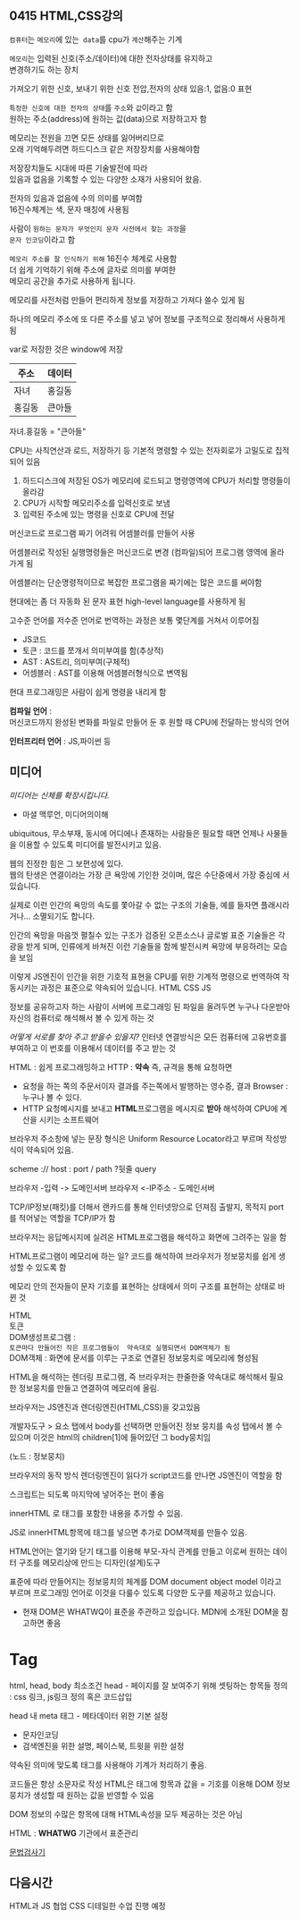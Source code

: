 ## 0415 HTML,CSS강의

`컴퓨터`는 `메모리`에 있는` data`를 cpu가 `계산`해주는 기계

 `메모리`는 입력된 신호(주소/데이터)에 대한 전자상태를 유지하고  
변경하기도 하는 장치

가져오기 위한 신호, 보내기 위한 신호
전압,전자의 상태 있음:1, 없음:0 표현

`특정한 신호에 대한 전자의 상태`를 `주소`와 `값`이라고 함  
원하는 주소(address)에 원하는 값(data)으로 저장하고자 함  

메모리는 전원을 끄면 모든 상태를 잃어버리므로  
오래 기억해두려면 하드디스크 같은 저장장치를 사용해야함

저장장치들도 시대에 따른 기술발전에 따라  
있음과 없음을 기록할 수 있는 다양한 소재가 사용되어 왔음.

전자의 있음과 없음에 수의 의미를 부여함  
16진수체계는 색, 문자 매칭에 사용됨

사람이 `원하는 문자가 무엇인지 문자 사전에서 찾는 과정`을  
`문자 인코딩`이라고 함

`메모리 주소를 잘 인식하기 위해` 16진수 체계로 사용함  
더 쉽게 기억하기 위해 주소에 글자로 의미를 부여한  
메모리 공간을 추가로 사용하게 됩니다.

메모리를 사전처럼 만들어 편리하게 
정보를 저장하고 가져다 쓸수 있게 됨

하나의 메모리 주소에 또 다른 주소를 넣고 넣어
정보를 구조적으로 정리해서 사용하게 됨

var로 저장한 것은 window에 저장

주소 | 데이터
--|--
자녀 | 홍길동
홍길동 |큰아들


자녀.홍길동 = "큰아들"

CPU는 사칙연산과 로드, 저장하기 등
기본적 명령할 수 있는 전자회로가
고밀도로 집적되어 있음

1. 하드디스크에 저장된 OS가 메모리에 로드되고
명령영역에 CPU가 처리할 명령들이 올라감
2. CPU가 시작할 메모리주소를 입력신호로 보냄
3. 입력된 주소에 있는 명령을 신호로 CPU에 전달

머신코드로 프로그램 짜기 어려워 어셈블러를 만들어 사용

어셈블러로 작성된 실행명령들은 머신코드로 변경
(컴파일)되어 프로그램 영역에 올라가게 됨

어셈블러는 단순명령적이므로
복잡한 프로그램을 짜기에는 많은 코드를 써야함

현대에는 좀 더 자동화 된 문자 표현
high-level language를 사용하게 됨

고수준 언어를 저수준 언어로 번역하는 과정은
보통 몇단계를 거쳐서 이루어짐

- JS코드 
- 토큰  : 코드를 쪼개서 의미부여를 함(추상적)  
- AST   : AS트리, 의미부여(구체적)  
- 어셈블러 : AST를 이용해 어셈블러형식으로 변역됨  

현대 프로그래밍은 사람이 쉽게 명령을 내리게 함

**컴파일 언어** :  
머신코드까지 완성된 변화를 파일로 만들어 둔 후
원할 때 CPU에 전달하는 방식의 언어

**인터프리터 언어** : JS,파이썬 등

## 미디어
_미디어는 신체를 확장시킵니다._ 
- 마셜 맥루언, 미디어의이해

ubiquitous, 무소부재, 동시에 어디에나 존재하는
사람들은 필요할 때면 언제나 사물들을 이용할 수 있도록
미디어를 발전시키고 있음.

웹의 진정한 힘은 그 보편성에 있다.  
웹의 탄생은 연결이라는 가장 큰 욕망에 기인한 것이며,
많은 수단중에서 가장 중심에 서있습니다.

실제로 이런 인간의 욕망의 속도를
쫓아갈 수 없는 구조의 기술들, 
예를 들자면 플래시라거나... 소멸되기도 합니다.

인간의 욕망을 마음껏 펼칠수 있는
구조가 검증된 오픈소스나 글로벌 표준 기술들은
각광을 받게 되며,
인류에게 바쳐진 이런 기술들을 함께 발전시켜
욕망에 부응하려는 모습을 보임

이렇게 JS엔진이 인간을 위한 기호적 표현을
CPU를 위한 기계적 명령으로 번역하여 작동시키는 과정은
표준으로 약속되어 있습니다.
HTML CSS JS

정보를 공유하고자 하는 사람이 서버에 
프로그래밍 된 파일을 올려두면
누구나 다운받아 자신의 컴퓨터로
해석해서 볼 수 있게 하는 것

_어떻게 서로를 찾아 주고 받을수 있을지?_
인터넷 연결방식은 모든 컴퓨터에 고유번호를 부여하고
이 번호를 이용해서 데이터를 주고 받는 것

HTML : 쉽게 프로그래밍하고
HTTP : **약속** 즉, 규격을 통해 요청하면
 - 요청을 하는 쪽의 주문서이자
 결과를 주는쪽에서 발행하는 영수증, 결과
Browser : 누구나 볼 수 있다.
 - HTTP 요청메시지를 보내고 
 **HTML**프로그램을 메시지로 **받아** 해석하여
 CPU에 계산을 시키는 소프트웨어

브라우저 주소창에 넣는 문장 형식은
Uniform Resource Locator라고 부르며 작성방식이 약속되어 있음.

scheme :// host : port / path ?뒷줄 query

브라우저 -입력 -> 도메인서버
브라우저 <-IP주소 - 도메인서버

TCP/IP정보(패킷)를 더해서 랜카드를 통해 인터넷망으로 던져짐
출발지, 목적지 port를 적어넣는 역할을 TCP/IP가 함

브라우저는 응답메시지에 실려온 HTML프로그램을
해석하고 화면에 그려주는 일을 함

HTML프로그램이 메모리에 하는 일?
코드를 해석하여 브라우저가 정보뭉치를 쉽게 생성할 수 있도록 함

메모리 안의 전자들이 문자 기호를 표현하는 상태에서
의미 구조를 표현하는 상태로 바뀐 것

HTML  
토큰  
DOM생성프로그램 :   
  `토큰마다 만들어진 작은 프로그램들이 
  약속대로 실행되면서 DOM객체가 됨`  
DOM객체 : 
화면에 문서를 이루는 구조로 연결된 정보뭉치로
메모리에 형성됨

HTML을 해석하는 렌더링 프로그램, 즉 브라우저는
한줄한줄 약속대로 해석해서 필요한 정보뭉치를 만들고
연결하여 메모리에 올림.

브라우저는 JS엔진과 렌더링엔진(HTML,CSS)을 갖고있음

개발자도구 > 요소 탭에서 body를 선택하면
만들어진 정보 뭉치를 속성 탭에서 볼 수 있으며
이것은 html의 children[1]에 들어있던 그 body뭉치임

(노드 : 정보뭉치)

브라우저의 동작 방식
렌더링엔진이 읽다가
script코드를 만나면 JS엔진이 역할을 함

스크립트는 되도록 마지막에 넣어주는 편이 좋음

innerHTML 로 태그를 포함한 내용을 추가할 수 있음.

JS로 innerHTML항목에 태그를 넣으면
추가로 DOM객체를 만들수 있음.

HTML언어는 열기와 닫기 태그를 이용해
부모-자식 관계를 만들고
이로써 원하는 데이터 구조를
메모리상에 만드는 디자인(설계)도구

표준에 따라 만들어지는 정보뭉치의 체계를
DOM document object model 이라고 부르며
프로그래밍 언어로 이것을 다룰수 있도록
다양한 도구를 제공하고 있습니다.
- 현재 DOM은 WHATWQ이 표준을 주관하고 있습니다.
MDN에 소개된 DOM을 참고하면 좋음

# Tag
html, head, body 최소조건
head - 페이지를 잘 보여주기 위해 셋팅하는 항목들 정의
: css 링크, js링크 정의 혹은 코드삽입

head 내 meta 태그 - 메타데이터 위한 기본 설정
 - 문자인코딩
 - 검색엔진을 위한 설명, 페이스북, 트윗을 위한 설정

약속된 의미에 맞도록 태그를 사용해야
기계가 처리하기 좋음.

코드들은 항상 소문자로 작성
HTML은 태그에 항목과 값을 
= 기호를 이용해 DOM 정보뭉치가 생성할 때
원하는 값을 반영할 수 있음

DOM 정보의 수많은 항목에 대해 
HTML속성을 모두 제공하는 것은 아님

HTML : **WHATWG** 기관에서 표준관리

[문법검사기](https://validator.w3.org)

## 다음시간
HTML과 JS 협업
CSS 디테일한 수업 진행 예정